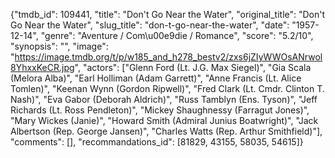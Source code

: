 {"tmdb_id": 109441, "title": "Don't Go Near the Water", "original_title": "Don't Go Near the Water", "slug_title": "don-t-go-near-the-water", "date": "1957-12-14", "genre": "Aventure / Com\u00e9die / Romance", "score": "5.2/10", "synopsis": "", "image": "https://image.tmdb.org/t/p/w185_and_h278_bestv2/zxs6jZIyWWOsANrwol8YhxxKeCR.jpg", "actors": ["Glenn Ford (Lt. J.G. Max Siegel)", "Gia Scala (Melora Alba)", "Earl Holliman (Adam Garrett)", "Anne Francis (Lt. Alice Tomlen)", "Keenan Wynn (Gordon Ripwell)", "Fred Clark (Lt. Cmdr. Clinton T. Nash)", "Eva Gabor (Deborah Aldrich)", "Russ Tamblyn (Ens. Tyson)", "Jeff Richards (Lt. Ross Pendleton)", "Mickey Shaughnessy (Farragut Jones)", "Mary Wickes (Janie)", "Howard Smith (Admiral Junius Boatwright)", "Jack Albertson (Rep. George Jansen)", "Charles Watts (Rep. Arthur Smithfield)"], "comments": [], "recommandations_id": [81829, 43155, 58035, 54615]}